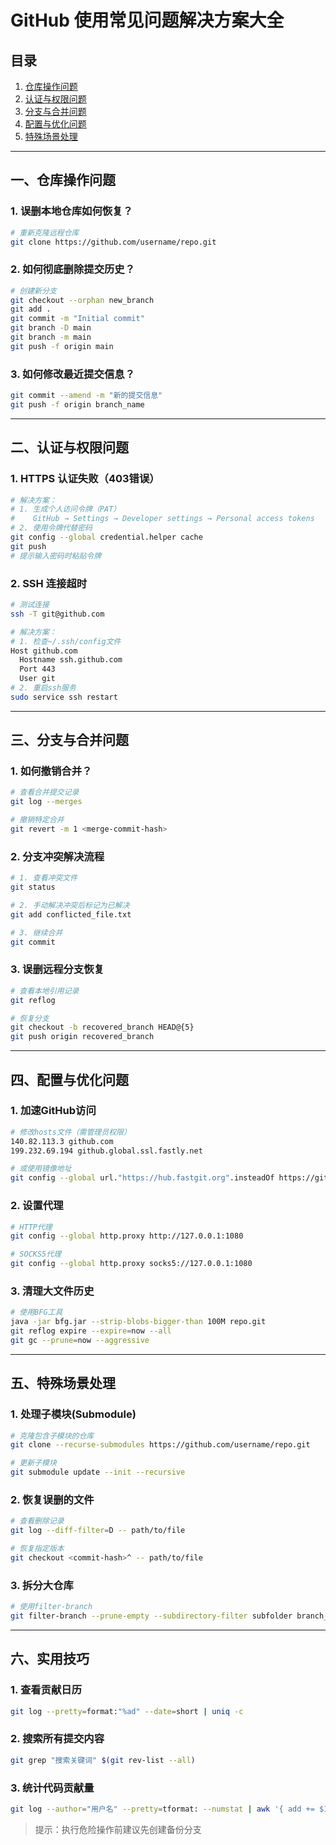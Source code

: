 
# GitHub 使用常见问题解决方案大全

## 目录
1. [仓库操作问题](#一、仓库操作问题)
2. [认证与权限问题](#二、认证与权限问题)
3. [分支与合并问题](#三、分支与合并问题)
4. [配置与优化问题](#四、配置与优化问题)
5. [特殊场景处理](#五、特殊场景处理)

---

## 一、仓库操作问题

### 1. 误删本地仓库如何恢复？
```bash
# 重新克隆远程仓库
git clone https://github.com/username/repo.git
```

### 2. 如何彻底删除提交历史？
```bash
# 创建新分支
git checkout --orphan new_branch
git add .
git commit -m "Initial commit"
git branch -D main
git branch -m main
git push -f origin main
```

### 3. 如何修改最近提交信息？
```bash
git commit --amend -m "新的提交信息"
git push -f origin branch_name
```

---

## 二、认证与权限问题

### 1. HTTPS 认证失败（403错误）
```bash
# 解决方案：
# 1. 生成个人访问令牌（PAT）
#    GitHub → Settings → Developer settings → Personal access tokens
# 2. 使用令牌代替密码
git config --global credential.helper cache
git push
# 提示输入密码时粘贴令牌
```

### 2. SSH 连接超时
```bash
# 测试连接
ssh -T git@github.com

# 解决方案：
# 1. 检查~/.ssh/config文件
Host github.com
  Hostname ssh.github.com
  Port 443
  User git
# 2. 重启ssh服务
sudo service ssh restart
```

---

## 三、分支与合并问题

### 1. 如何撤销合并？
```bash
# 查看合并提交记录
git log --merges

# 撤销特定合并
git revert -m 1 <merge-commit-hash>
```

### 2. 分支冲突解决流程
```bash
# 1. 查看冲突文件
git status

# 2. 手动解决冲突后标记为已解决
git add conflicted_file.txt

# 3. 继续合并
git commit
```

### 3. 误删远程分支恢复
```bash
# 查看本地引用记录
git reflog

# 恢复分支
git checkout -b recovered_branch HEAD@{5}
git push origin recovered_branch
```

---

## 四、配置与优化问题

### 1. 加速GitHub访问
```bash
# 修改hosts文件（需管理员权限）
140.82.113.3 github.com
199.232.69.194 github.global.ssl.fastly.net

# 或使用镜像地址
git config --global url."https://hub.fastgit.org".insteadOf https://github.com
```

### 2. 设置代理
```bash
# HTTP代理
git config --global http.proxy http://127.0.0.1:1080

# SOCKS5代理
git config --global http.proxy socks5://127.0.0.1:1080
```

### 3. 清理大文件历史
```bash
# 使用BFG工具
java -jar bfg.jar --strip-blobs-bigger-than 100M repo.git
git reflog expire --expire=now --all
git gc --prune=now --aggressive
```

---

## 五、特殊场景处理

### 1. 处理子模块(Submodule)
```bash
# 克隆包含子模块的仓库
git clone --recurse-submodules https://github.com/username/repo.git

# 更新子模块
git submodule update --init --recursive
```

### 2. 恢复误删的文件
```bash
# 查看删除记录
git log --diff-filter=D -- path/to/file

# 恢复指定版本
git checkout <commit-hash>^ -- path/to/file
```

### 3. 拆分大仓库
```bash
# 使用filter-branch
git filter-branch --prune-empty --subdirectory-filter subfolder branch_name
```

---

## 六、实用技巧
### 1. 查看贡献日历
```bash
git log --pretty=format:"%ad" --date=short | uniq -c
```

### 2. 搜索所有提交内容
```bash
git grep "搜索关键词" $(git rev-list --all)
```

### 3. 统计代码贡献量
```bash
git log --author="用户名" --pretty=tformat: --numstat | awk '{ add += $1; subs += $2 } END { printf "添加行数: %s\n删除行数: %s\n", add, subs }'
```

> 提示：执行危险操作前建议先创建备份分支